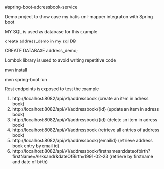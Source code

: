 #spring-boot-addressbook-service

Demo project to show case my batis xml-mapper integration with Spring boot

MY SQL is used as database for this example

create address_demo in my sql DB

CREATE DATABASE address_demo;

Lombok library is used to avoid writing repetitive code

mvn install

mvn spring-boot:run

Rest endpoints is exposed to test the example
1. http://localhost:8082/api/v1/addressbook (create an item in adress book)
2. http://localhost:8082/api/v1/addressbook/{id} (update an item in adress book)
3. http://localhost:8082/api/v1/addressbook/{id} (delete an item in adress book)
4. http://localhost:8082/api/v1/addressbook (retrieve all entries of address book)
5. http://localhost:8082/api/v1/addressbook/{emailid} (retrieve address book entry by email id)
6. http://localhost:8082/api/v1/addressbook/firstnameanddateofbirth?firstName=Aleksandr&dateOfBirth=1991-02-23 (retrieve by firstname and date of birth)
